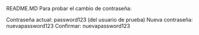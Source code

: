 README.MD
Para probar el cambio de contraseña:

Contraseña actual: password123 (del usuario de prueba)
Nueva contraseña: nuevapassword123
Confirmar: nuevapassword123